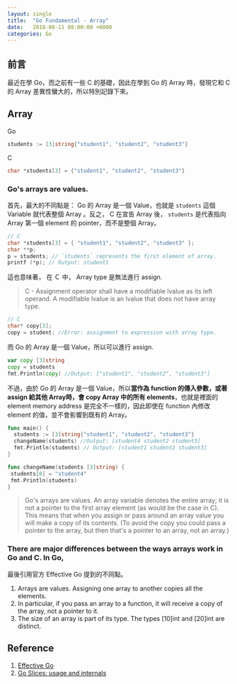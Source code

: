 ```yaml
---
layout: single
title:  "Go Fundamental - Array"
date:   2018-08-11 08:00:00 +0800
categories: Go
---
```

## 前言
最近在學 Go，而之前有一些 C 的基礎，因此在學到 Go 的 Array 時，發現它和 C 的 Array  差異性蠻大的，所以特別記錄下來。

## Array
Go
```go
students := [3]string{"student1", "student2", "student3"}
```
C
```c
char *students[3] = {"student1", "student2", "student3"}
```
### Go's arrays are values.
首先，最大的不同點是： Go 的 Array 是一個 Value，也就是 `students` 這個 Variable 就代表整個 Array 。反之， C 在宣告 Array 後， `students` 是代表指向 Array 第一個 element 的 pointer，而不是整個 Array。

```c
// C
char *students[3] = { "student1", "student2", "student3" };
char **p;
p = students; // `students` represents the first element of array.
printf (*p); // Output: student1
```
這也意味著， 在 Ｃ 中， Array type 是無法進行 assign.

> C - Assignment operator shall have a modifiable lvalue as its left operand. A modifiable lvalue is an lvalue that does not have array type.


```c
// C
char* copy[3];
copy = student; //Error: assignment to expression with array type.
```

而 Go 的 Array 是一個 Value，所以可以進行 assign.

```go
var copy [3]string
copy = students
fmt.Println(copy) //Output: ["student1", "student2", "student3"]
```

不過，由於 Go 的 Array 是一個 Value，所以**當作為 function 的傳入參數，或著 assign 給其他 Array時，會 copy Array 中的所有 elements**，也就是裡面的 element memory address 是完全不一樣的，因此即使在 function 內修改 element 的值，並不會影響到既有的 Array。

```go
func main() {
  students := [3]string{"student1", "student2", "student3"}
  changeName(students) //Output: [student4 student2 student3]
  fmt.Println(students) // Output: [student1 student2 student3]
}

func changeName(students [3]string) {
 students[0] = "student4"
 fmt.Println(students)
}
```

> Go's arrays are values. An array variable denotes the entire array; it is not a pointer to the first array element (as would be the case in C). This means that when you assign or pass around an array value you will make a copy of its contents. (To avoid the copy you could pass a pointer to the array, but then that's a pointer to an array, not an array.)

### There are major differences between the ways arrays work in Go and C. In Go,
最後引用官方 Effective Go 提到的不同點。
1. Arrays are values. Assigning one array to another copies all the elements.
2. In particular, if you pass an array to a function, it will receive a copy of the array, not a pointer to it.
3. The size of an array is part of its type. The types [10]int and [20]int are distinct.

## Reference
1. [Effective Go](https://golang.org/doc/effective_go.html#arrays)
2. [Go Slices: usage and internals](https://blog.golang.org/go-slices-usage-and-internals)
